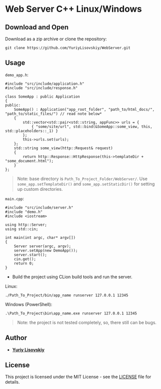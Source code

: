 # Web Server C++ Linux/Windows

## Download and Open
Download as a zip archive or clone the repository:
```
git clone https://github.com/YuriyLisovskiy/WebServer.git
```
## Usage
`demo_app.h`:
```
#include "src/include/application.h"
#include "src/include/response.h"

class SomeApp : public Application
{
public:
	SomeApp() : Application("app_root_folder", "path_to/html_docs/", "path_to/static_files/") // read note below*
	{
		std::vector<std::pair<std::string, appFunc>> urls = {
			{ "some/site/url", std::bind(&SomeApp::some_view, this, std::placeholders::_1) }
		};
		this->urls.set(urls);
	};
	std::string some_view(http::Request& request)
	{
		return http::Response::HttpResponse(this->templateDir + "some_document.html");
	}
};
```

> Note: base directory is `Path_To_Project_Folder/WebServer/`.
Use `some_app.setTemplateDir()` and `some_app.setStaticDir()` for setting up custom directories.

`main.cpp`:
```
#include "src/include/server.h"
#include "demo.h"
#include <iostream>

using http::Server;
using std::cin;

int main(int argc, char* argv[])
{
    Server server(argc, argv);
    server.setApp(new DemoApp());
    server.start();
    cin.get();
    return 0;
}
```
* Build the project using CLion build tools and run the server.

Linux:
```
./Path_To_Project/bin/app_name runserver 127.0.0.1 12345
```
Windows (PowerShell):
```
.\Path_To_Project\bin\app_name.exe runserver 127.0.0.1 12345
```
> Note: the project is not tested completely, so, there still can be bugs.

## Author

* **[Yuriy Lisovskiy](https://github.com/YuriyLisovskiy)**

## License

This project is licensed under the MIT License - see the [LICENSE](LICENSE) file for details.
